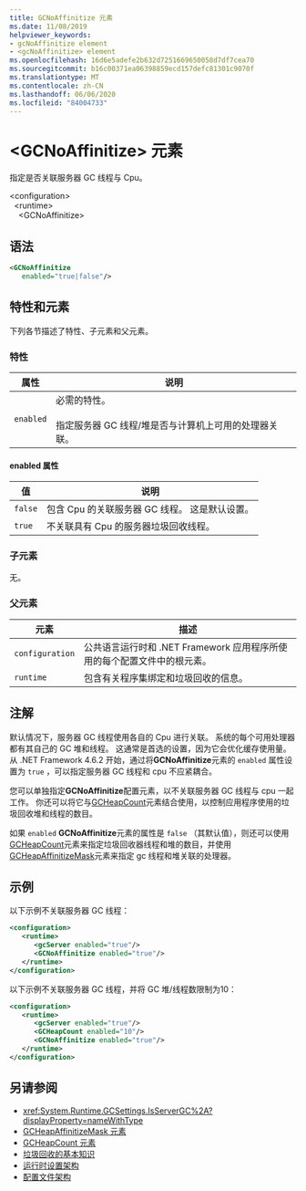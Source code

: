 ```yaml
---
title: GCNoAffinitize 元素
ms.date: 11/08/2019
helpviewer_keywords:
- gcNoAffinitize element
- <gcNoAffinitize> element
ms.openlocfilehash: 16d6e5adefe2b632d7251669650058d7df7cea70
ms.sourcegitcommit: b16c00371ea06398859ecd157defc81301c9070f
ms.translationtype: MT
ms.contentlocale: zh-CN
ms.lasthandoff: 06/06/2020
ms.locfileid: "84004733"
---
```

# <a name="gcnoaffinitize-element"></a>\<GCNoAffinitize> 元素

指定是否关联服务器 GC 线程与 Cpu。

\<configuration>\
&nbsp;&nbsp;\<runtime>\
&nbsp;&nbsp;&nbsp;&nbsp;\<GCNoAffinitize>

## <a name="syntax"></a>语法

```xml
<GCNoAffinitize
   enabled="true|false"/>
```

## <a name="attributes-and-elements"></a>特性和元素

下列各节描述了特性、子元素和父元素。

### <a name="attributes"></a>特性

|属性|说明|
|---------------|-----------------|
|`enabled`|必需的特性。<br /><br />指定服务器 GC 线程/堆是否与计算机上可用的处理器关联。|

#### <a name="enabled-attribute"></a>enabled 属性

|值|说明|
|-----------|-----------------|
|`false`|包含 Cpu 的关联服务器 GC 线程。 这是默认设置。|
|`true`|不关联具有 Cpu 的服务器垃圾回收线程。|

### <a name="child-elements"></a>子元素

无。

### <a name="parent-elements"></a>父元素

|元素|描述|
|-------------|-----------------|
|`configuration`|公共语言运行时和 .NET Framework 应用程序所使用的每个配置文件中的根元素。|
|`runtime`|包含有关程序集绑定和垃圾回收的信息。|

## <a name="remarks"></a>注解

默认情况下，服务器 GC 线程使用各自的 Cpu 进行关联。 系统的每个可用处理器都有其自己的 GC 堆和线程。 这通常是首选的设置，因为它会优化缓存使用量。 从 .NET Framework 4.6.2 开始，通过将**GCNoAffinitize**元素的 `enabled` 属性设置为 `true` ，可以指定服务器 GC 线程和 cpu 不应紧耦合。

您可以单独指定**GCNoAffinitize**配置元素，以不关联服务器 GC 线程与 cpu 一起工作。 你还可以将它与[GCHeapCount](gcheapcount-element.md)元素结合使用，以控制应用程序使用的垃圾回收堆和线程的数目。

如果 `enabled` **GCNoAffinitize**元素的属性是 `false` （其默认值），则还可以使用[GCHeapCount](gcheapcount-element.md)元素来指定垃圾回收器线程和堆的数目，并使用[GCHeapAffinitizeMask](gcheapaffinitizemask-element.md)元素来指定 gc 线程和堆关联的处理器。

## <a name="example"></a>示例

以下示例不关联服务器 GC 线程：

```xml
<configuration>
   <runtime>
      <gcServer enabled="true"/>
      <GCNoAffinitize enabled="true"/>
   </runtime>
</configuration>
```

以下示例不关联服务器 GC 线程，并将 GC 堆/线程数限制为10：

```xml
<configuration>
   <runtime>
      <gcServer enabled="true"/>
      <GCHeapCount enabled="10"/>
      <GCNoAffinitize enabled="true"/>
   </runtime>
</configuration>
```

## <a name="see-also"></a>另请参阅

- <xref:System.Runtime.GCSettings.IsServerGC%2A?displayProperty=nameWithType>
- [GCHeapAffinitizeMask 元素](gcheapaffinitizemask-element.md)
- [GCHeapCount 元素](gcheapcount-element.md)
- [垃圾回收的基本知识](../../../../standard/garbage-collection/fundamentals.md)
- [运行时设置架构](index.md)
- [配置文件架构](../index.md)
